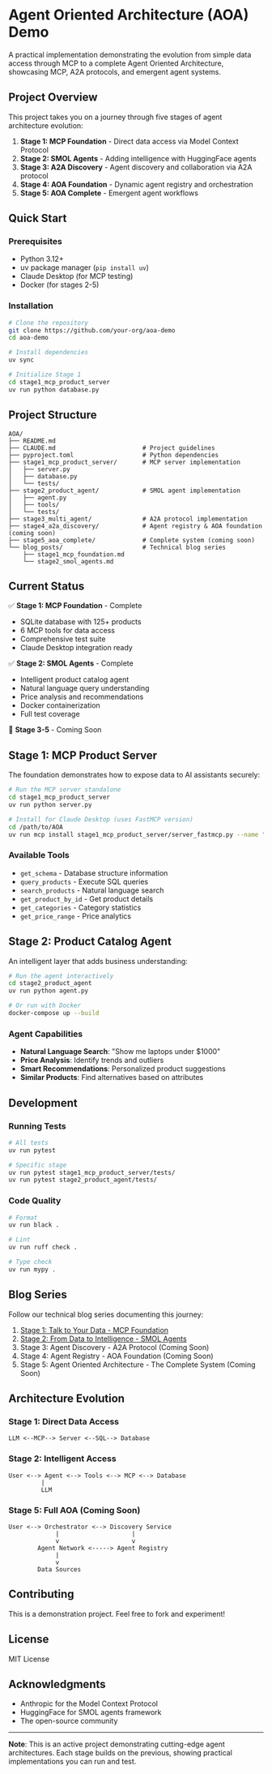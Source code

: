# Agent Oriented Architecture (AOA) Demo

A practical implementation demonstrating the evolution from simple data access through MCP to a complete Agent Oriented Architecture, showcasing MCP, A2A protocols, and emergent agent systems.

## Project Overview

This project takes you on a journey through five stages of agent architecture evolution:

1. **Stage 1: MCP Foundation** - Direct data access via Model Context Protocol
2. **Stage 2: SMOL Agents** - Adding intelligence with HuggingFace agents
3. **Stage 3: A2A Discovery** - Agent discovery and collaboration via A2A protocol
4. **Stage 4: AOA Foundation** - Dynamic agent registry and orchestration
5. **Stage 5: AOA Complete** - Emergent agent workflows

## Quick Start

### Prerequisites

- Python 3.12+
- uv package manager (`pip install uv`)
- Claude Desktop (for MCP testing)
- Docker (for stages 2-5)

### Installation

```bash
# Clone the repository
git clone https://github.com/your-org/aoa-demo
cd aoa-demo

# Install dependencies
uv sync

# Initialize Stage 1
cd stage1_mcp_product_server
uv run python database.py
```

## Project Structure

```
AOA/
├── README.md
├── CLAUDE.md                        # Project guidelines
├── pyproject.toml                   # Python dependencies
├── stage1_mcp_product_server/       # MCP server implementation
│   ├── server.py
│   ├── database.py
│   └── tests/
├── stage2_product_agent/            # SMOL agent implementation
│   ├── agent.py
│   ├── tools/
│   └── tests/
├── stage3_multi_agent/              # A2A protocol implementation
├── stage4_a2a_discovery/            # Agent registry & AOA foundation (coming soon)
├── stage5_aoa_complete/             # Complete system (coming soon)
└── blog_posts/                      # Technical blog series
    ├── stage1_mcp_foundation.md
    └── stage2_smol_agents.md
```

## Current Status

✅ **Stage 1: MCP Foundation** - Complete
- SQLite database with 125+ products
- 6 MCP tools for data access
- Comprehensive test suite
- Claude Desktop integration ready

✅ **Stage 2: SMOL Agents** - Complete
- Intelligent product catalog agent
- Natural language query understanding
- Price analysis and recommendations
- Docker containerization
- Full test coverage

🚧 **Stage 3-5** - Coming Soon

## Stage 1: MCP Product Server

The foundation demonstrates how to expose data to AI assistants securely:

```bash
# Run the MCP server standalone
cd stage1_mcp_product_server
uv run python server.py

# Install for Claude Desktop (uses FastMCP version)
cd /path/to/AOA
uv run mcp install stage1_mcp_product_server/server_fastmcp.py --name "Product Catalog"
```

### Available Tools
- `get_schema` - Database structure information
- `query_products` - Execute SQL queries
- `search_products` - Natural language search
- `get_product_by_id` - Get product details
- `get_categories` - Category statistics
- `get_price_range` - Price analytics

## Stage 2: Product Catalog Agent

An intelligent layer that adds business understanding:

```bash
# Run the agent interactively
cd stage2_product_agent
uv run python agent.py

# Or run with Docker
docker-compose up --build
```

### Agent Capabilities
- **Natural Language Search**: "Show me laptops under $1000"
- **Price Analysis**: Identify trends and outliers
- **Smart Recommendations**: Personalized product suggestions
- **Similar Products**: Find alternatives based on attributes

## Development

### Running Tests
```bash
# All tests
uv run pytest

# Specific stage
uv run pytest stage1_mcp_product_server/tests/
uv run pytest stage2_product_agent/tests/
```

### Code Quality
```bash
# Format
uv run black .

# Lint
uv run ruff check .

# Type check
uv run mypy .
```

## Blog Series

Follow our technical blog series documenting this journey:

1. [Stage 1: Talk to Your Data - MCP Foundation](blog_posts/stage1_mcp_foundation.md)
2. [Stage 2: From Data to Intelligence - SMOL Agents](blog_posts/stage2_smol_agents.md)
3. Stage 3: Agent Discovery - A2A Protocol (Coming Soon)
4. Stage 4: Agent Registry - AOA Foundation (Coming Soon)
5. Stage 5: Agent Oriented Architecture - The Complete System (Coming Soon)

## Architecture Evolution

### Stage 1: Direct Data Access
```
LLM <--MCP--> Server <--SQL--> Database
```

### Stage 2: Intelligent Access
```
User <--> Agent <--> Tools <--> MCP <--> Database
         |
         LLM
```

### Stage 5: Full AOA (Coming Soon)
```
User <--> Orchestrator <--> Discovery Service
             |                    |
             v                    v
        Agent Network <-----> Agent Registry
             |
             v
        Data Sources
```

## Contributing

This is a demonstration project. Feel free to fork and experiment!

## License

MIT License

## Acknowledgments

- Anthropic for the Model Context Protocol
- HuggingFace for SMOL agents framework
- The open-source community

---

**Note**: This is an active project demonstrating cutting-edge agent architectures. Each stage builds on the previous, showing practical implementations you can run and test.